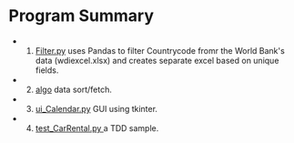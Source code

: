 # Program Summary

* 1. [Filter.py](https://github.com/0x218/Python/blob/master/filter.py) uses Pandas to filter Countrycode fromr the World Bank's data (wdiexcel.xlsx) and creates separate excel based on unique fields.

* 2. [algo](https://github.com/0x218/Python/tree/master/algo) data sort/fetch.
* 3. [ui_Calendar.py](https://github.com/0x218/Python/blob/master/gui_Calendar.py) GUI using tkinter.
* 4. [test_CarRental.py ](https://github.com/0x218/Python/blob/master/test_driven/Rent-a-Car/test_CarRental.py) a TDD sample.
